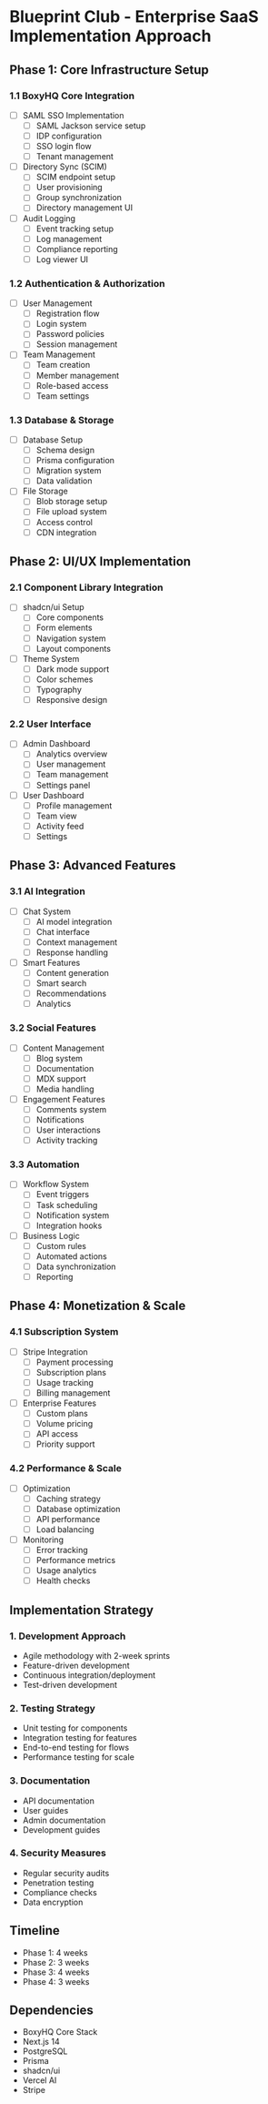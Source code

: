 # Blueprint Club - Enterprise SaaS Implementation Approach

## Phase 1: Core Infrastructure Setup

### 1.1 BoxyHQ Core Integration
- [ ] SAML SSO Implementation
  - [ ] SAML Jackson service setup
  - [ ] IDP configuration
  - [ ] SSO login flow
  - [ ] Tenant management
- [ ] Directory Sync (SCIM)
  - [ ] SCIM endpoint setup
  - [ ] User provisioning
  - [ ] Group synchronization
  - [ ] Directory management UI
- [ ] Audit Logging
  - [ ] Event tracking setup
  - [ ] Log management
  - [ ] Compliance reporting
  - [ ] Log viewer UI

### 1.2 Authentication & Authorization
- [ ] User Management
  - [ ] Registration flow
  - [ ] Login system
  - [ ] Password policies
  - [ ] Session management
- [ ] Team Management
  - [ ] Team creation
  - [ ] Member management
  - [ ] Role-based access
  - [ ] Team settings

### 1.3 Database & Storage
- [ ] Database Setup
  - [ ] Schema design
  - [ ] Prisma configuration
  - [ ] Migration system
  - [ ] Data validation
- [ ] File Storage
  - [ ] Blob storage setup
  - [ ] File upload system
  - [ ] Access control
  - [ ] CDN integration

## Phase 2: UI/UX Implementation

### 2.1 Component Library Integration
- [ ] shadcn/ui Setup
  - [ ] Core components
  - [ ] Form elements
  - [ ] Navigation system
  - [ ] Layout components
- [ ] Theme System
  - [ ] Dark mode support
  - [ ] Color schemes
  - [ ] Typography
  - [ ] Responsive design

### 2.2 User Interface
- [ ] Admin Dashboard
  - [ ] Analytics overview
  - [ ] User management
  - [ ] Team management
  - [ ] Settings panel
- [ ] User Dashboard
  - [ ] Profile management
  - [ ] Team view
  - [ ] Activity feed
  - [ ] Settings

## Phase 3: Advanced Features

### 3.1 AI Integration
- [ ] Chat System
  - [ ] AI model integration
  - [ ] Chat interface
  - [ ] Context management
  - [ ] Response handling
- [ ] Smart Features
  - [ ] Content generation
  - [ ] Smart search
  - [ ] Recommendations
  - [ ] Analytics

### 3.2 Social Features
- [ ] Content Management
  - [ ] Blog system
  - [ ] Documentation
  - [ ] MDX support
  - [ ] Media handling
- [ ] Engagement Features
  - [ ] Comments system
  - [ ] Notifications
  - [ ] User interactions
  - [ ] Activity tracking

### 3.3 Automation
- [ ] Workflow System
  - [ ] Event triggers
  - [ ] Task scheduling
  - [ ] Notification system
  - [ ] Integration hooks
- [ ] Business Logic
  - [ ] Custom rules
  - [ ] Automated actions
  - [ ] Data synchronization
  - [ ] Reporting

## Phase 4: Monetization & Scale

### 4.1 Subscription System
- [ ] Stripe Integration
  - [ ] Payment processing
  - [ ] Subscription plans
  - [ ] Usage tracking
  - [ ] Billing management
- [ ] Enterprise Features
  - [ ] Custom plans
  - [ ] Volume pricing
  - [ ] API access
  - [ ] Priority support

### 4.2 Performance & Scale
- [ ] Optimization
  - [ ] Caching strategy
  - [ ] Database optimization
  - [ ] API performance
  - [ ] Load balancing
- [ ] Monitoring
  - [ ] Error tracking
  - [ ] Performance metrics
  - [ ] Usage analytics
  - [ ] Health checks

## Implementation Strategy

### 1. Development Approach
- Agile methodology with 2-week sprints
- Feature-driven development
- Continuous integration/deployment
- Test-driven development

### 2. Testing Strategy
- Unit testing for components
- Integration testing for features
- End-to-end testing for flows
- Performance testing for scale

### 3. Documentation
- API documentation
- User guides
- Admin documentation
- Development guides

### 4. Security Measures
- Regular security audits
- Penetration testing
- Compliance checks
- Data encryption

## Timeline
- Phase 1: 4 weeks
- Phase 2: 3 weeks
- Phase 3: 4 weeks
- Phase 4: 3 weeks

## Dependencies
- BoxyHQ Core Stack
- Next.js 14
- PostgreSQL
- Prisma
- shadcn/ui
- Vercel AI
- Stripe
